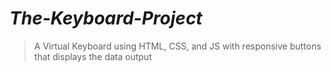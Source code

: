 # ***The-Keyboard-Project***

> A Virtual Keyboard using HTML, CSS, and JS with responsive buttons that displays the data output

